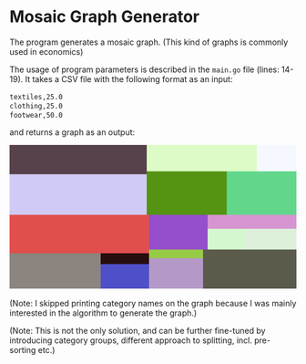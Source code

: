 # Mosaic Graph Generator

The program generates a mosaic graph. (This kind of graphs is commonly used in economics)

The usage of program parameters is described in the `main.go` file (lines: 14-19).
It takes a CSV file with the following format as an input:
```
textiles,25.0
clothing,25.0
footwear,50.0
```
and returns a graph as an output:

![Alt text](./output/out_data6.png "Mosaic Graph")

(Note: I skipped printing category names on the graph because I was mainly interested in the algorithm to generate the graph.) 

(Note: This is not the only solution, and can be further fine-tuned by introducing category groups, different approach to splitting, incl. pre-sorting etc.)
